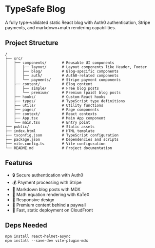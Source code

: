 # TypeSafe Blog

A fully type-validated static React blog with Auth0 authentication, Stripe payments, and markdown+math rendering capabilities.

## Project Structure

```
/
├── src/
│   ├── components/       # Reusable UI components
│   │   ├── layout/       # Layout components like Header, Footer
│   │   ├── blog/         # Blog-specific components
│   │   ├── auth/         # Auth0-related components
│   │   └── payments/     # Stripe payment components
│   ├── content/          # Blog content
│   │   ├── simple/       # Free blog posts
│   │   └── premium/      # Premium (paid) blog posts
│   ├── hooks/            # Custom React hooks
│   ├── types/            # TypeScript type definitions
│   ├── utils/            # Utility functions
│   ├── pages/            # Page components
│   ├── context/          # React contexts
│   ├── App.tsx           # Main App component
│   └── main.tsx          # Entry point
├── public/               # Static assets
├── index.html            # HTML template
├── tsconfig.json         # TypeScript configuration
├── package.json          # Dependencies and scripts
├── vite.config.ts        # Vite configuration
└── README.md             # Project documentation
```

## Features

- 🔒 Secure authentication with Auth0
- 💰 Payment processing with Stripe
- 📝 Markdown blog posts with MDX
- 🧮 Math equation rendering with KaTeX
- 📱 Responsive design
- 🔐 Premium content behind a paywall
- 🚀 Fast, static deployment on CloudFront


## Deps Needed
```
npm install react-helmet-async
npm install --save-dev vite-plugin-mdx
```